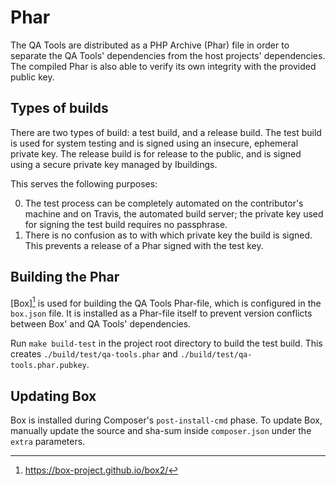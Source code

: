 Phar
====

The QA Tools are distributed as a PHP Archive (Phar) file in order to separate the QA Tools' dependencies from
the host projects' dependencies. The compiled Phar is also able to verify its
own integrity with the provided public key.

## Types of builds

There are two types of build: a test build, and a release build. The test build is used
for system testing and is signed using an insecure, ephemeral private key. The
release build is for release to the public, and is signed using a secure private
key managed by Ibuildings.

This serves the following purposes:

 0. The test process can be completely automated on the contributor's machine
    and on Travis, the automated build server; the private key used for signing
    the test build requires no passphrase.
 0. There is no confusion as to with which private key the build is signed. This
    prevents a release of a Phar signed with the test key.

## Building the Phar

[Box][^box] is used for building the QA Tools Phar-file, which is configured in the `box.json` file.
It is installed as a Phar-file itself to prevent version conflicts between Box' and QA Tools' dependencies.

Run `make build-test` in the project root directory to build the test build.
This creates `./build/test/qa-tools.phar` and `./build/test/qa-tools.phar.pubkey`.

## Updating Box
Box is installed during Composer's `post-install-cmd` phase.
To update Box, manually update the source and sha-sum inside `composer.json` under the `extra` parameters.

[^box]: https://box-project.github.io/box2/
[^secure-phar]: https://mwop.net/blog/2015-12-14-secure-phar-automation.html
